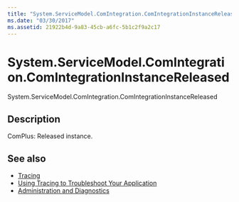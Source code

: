 ```yaml
---
title: "System.ServiceModel.ComIntegration.ComIntegrationInstanceReleased"
ms.date: "03/30/2017"
ms.assetid: 21922b4d-9a83-45cb-a6fc-5b1c2f9a2c17
---
```

# System.ServiceModel.ComIntegration.ComIntegrationInstanceReleased
System.ServiceModel.ComIntegration.ComIntegrationInstanceReleased  
  
## Description  
 ComPlus: Released instance.  
  
## See also

- [Tracing](index.md)
- [Using Tracing to Troubleshoot Your Application](using-tracing-to-troubleshoot-your-application.md)
- [Administration and Diagnostics](../index.md)
